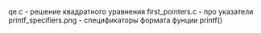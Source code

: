 qe.c - решение квадратного уравнения
first_pointers.c - про указатели
printf_specifiers.png - спецификаторы формата фунции printf()
